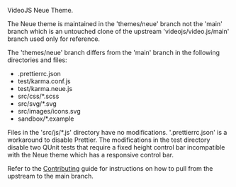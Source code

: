 VideoJS Neue Theme.

The Neue theme is maintained in the 'themes/neue' branch not the 'main' branch which is an untouched clone of the upstream 'videojs/video.js/main' branch used only for reference. 

The 'themes/neue' branch differs from the 'main' branch in the following directories and files:

* .prettierrc.json
* test/karma.conf.js
* test/karma.neue.js
* src/css/\*.scss
* src/svg/\*.svg
* src/images/icons.svg
* sandbox/\*.example

Files in the 'src/js/\*.js' directory have no modifications. '.prettierrc.json' is a workaround to disable Prettier. The modifications in the test directory disable two QUnit tests that require a fixed height control bar incompatible with the Neue theme which has a responsive control bar.

Refer to the [Contributing](https://github.com/videojs/admin/blob/main/CONTRIBUTING.md#forking-and-cloning-the-repository) guide for instructions on how to pull from the upstream to the main branch.
